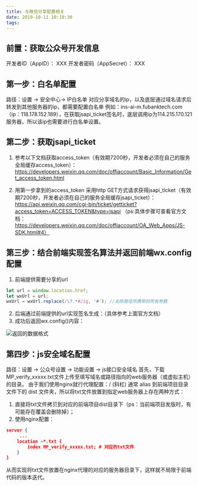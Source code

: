 ```yaml
---
title: 与微信分享配置相关
date: 2019-10-11 10:10:30
tags:
---
```

## 前置：获取公众号开发信息

 开发者ID（AppID）： XXX
 开发者密码（AppSecret）： XXX

## 第一步：白名单配置

路径：设置 → 安全中心→ IP白名单
对应分享域名的ip，以及底层通过域名请求后转发到其他服务器的ip，都需要配置白名单
例如：ins-ai-m.fubanktech.com（ip：118.178.152.189），在获取jsapi_ticket签名时，底层调用ip为114.215.170.121服务器，所以该ip也需要进行白名单设置。

## 第二步：获取jsapi_ticket

1. 参考以下文档获取access_token（有效期7200秒，开发者必须在自己的服务全局缓存access_token）：
https://developers.weixin.qq.com/doc/offiaccount/Basic_Information/Get_access_token.html

2. 用第一步拿到的access_token 采用http GET方式请求获得jsapi_ticket（有效期7200秒，开发者必须在自己的服务全局缓存jsapi_ticket）：
https://api.weixin.qq.com/cgi-bin/ticket/getticket?access_token=ACCESS_TOKEN&type=jsapi
（ps:具体步骤可查看官方文档：https://developers.weixin.qq.com/doc/offiaccount/OA_Web_Apps/JS-SDK.html#4）

## 第三步：结合前端实现签名算法并返回前端wx.config配置

1. 前端提供需要分享的url
```js
let url = window.location.href;
let wxUrl = url;
wxUrl = wxUrl.replace(/\?.*#/ig, '#'); //去除路径所携带的所有参数
```
2. 后端通过前端提供的url实现签名生成：（具体参考上面官方文档）
3. 成功后返回wx.config()内容：

![返回的数据格式](./1570607309.png)

## 第四步：js安全域名配置
路径：设置 → 公众号设置 → 功能设置 → js接口安全域名
首先，下载MP_verify_xxxxx.txt文件上传至填写域名或路径指向的web服务器（或虚拟主机）的目录。
由于我们使用nginx就行代理配置：/ (斜杠) 通常 alias 到前端项目目录文件下的 dist 文件夹，所以将txt文件放置到指定web服务器上存在两种方式：
1. 直接将txt文件拷贝到对应的前端项目dist目录下（ps：当前端项目发版时，有可能存在覆盖会删除掉）；
2. 使用nginx配置：
```json
server {
     ...
    location ~*.txt {
        index MP_verify_xxxxx.txt; # 对应的txt文件
    }
}
```
从而实现将txt文件放置在nginx代理的对应的服务器目录下，这样就不局限于前端代码的版本迭代。                 
